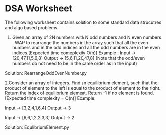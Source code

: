 # DSA Worksheet
The following worksheet contains solution to some standard data strucutres and algo based problems

1. Given an array of 2N numbers with N odd numbers and N even numbers . WAP to rearrange the numbers in the array such that 
all the even numbers and in the odd indices and all the odd numbers are in the even indices.[Expected time comeplexity O(n)]
Example :
Input -> [20,47,11,5,6,8]
Output -> [5,6,11,20,47,8] (Note that the odd/even numbers do not need to be in the same order as in the input)

Solution: RearrangeOddEvenNumber.py



2.Consider an array of integers. Find an equilibrium element, such that the product of element to the left is equal to 
the product of element to the right. Return the index of equilibrium element. Return -1 if no element is found.
[Expected time complexity = O(n)]
Example:

Input -> [3,2,4,1,6,4]
Output -> 3

Input -> [6,6,1,2,2,3,3]
Output -> 2

Solution: EqulibriumElement.py
